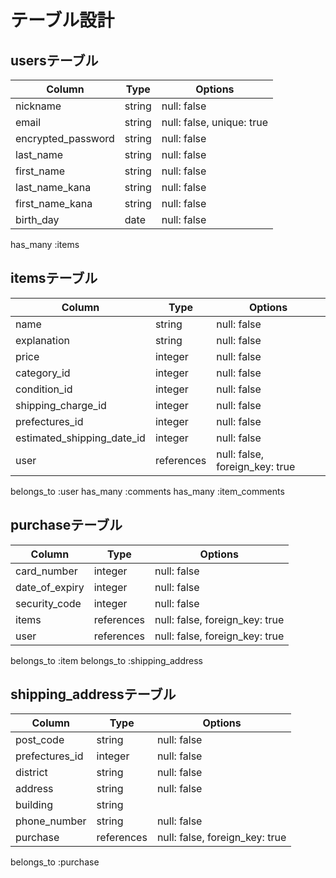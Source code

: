 # テーブル設計

## usersテーブル

| Column             | Type    | Options                   |
| ------------------ | ------- | ------------------------- |
| nickname           | string  | null: false               |
| email              | string  | null: false, unique: true |
| encrypted_password | string  | null: false               |
| last_name          | string  | null: false               |
| first_name         | string  | null: false               |
| last_name_kana     | string  | null: false               |
| first_name_kana    | string  | null: false               |
| birth_day          | date    | null: false               |

has_many :items



## itemsテーブル

| Column                      | Type       | Options                        |
| --------------------------- | ---------- | ------------------------------ |
| name                        | string     | null: false                    |
| explanation                 | string     | null: false                    |
| price                       | integer    | null: false                    |
| category_id                 | integer    | null: false                    |
| condition_id                | integer    | null: false                    |
| shipping_charge_id          | integer    | null: false                    |
| prefectures_id              | integer    | null: false                    |
| estimated_shipping_date_id  | integer    | null: false                    |
| user                        | references | null: false, foreign_key: true |

belongs_to :user
has_many :comments
has_many :item_comments

## purchaseテーブル

| Column          | Type     | Options     |
| --------------- | ---------- | ------------------------------ |
| card_number     | integer    | null: false                    |
| date_of_expiry  | integer    | null: false                    |
| security_code   | integer    | null: false                    |
| items           | references | null: false, foreign_key: true |
| user            | references | null: false, foreign_key: true |

belongs_to :item
belongs_to :shipping_address

## shipping_addressテーブル

| Column            | Type       | Options                        |
| ----------------- | ---------- | ------------------------------ |
| post_code         | string     | null: false                    |
| prefectures_id    | integer    | null: false                    |
| district          | string     | null: false                    |
| address           | string     | null: false                    |
| building          | string     |                                |
| phone_number      | string     | null: false                    |
| purchase          | references | null: false, foreign_key: true |

belongs_to :purchase
